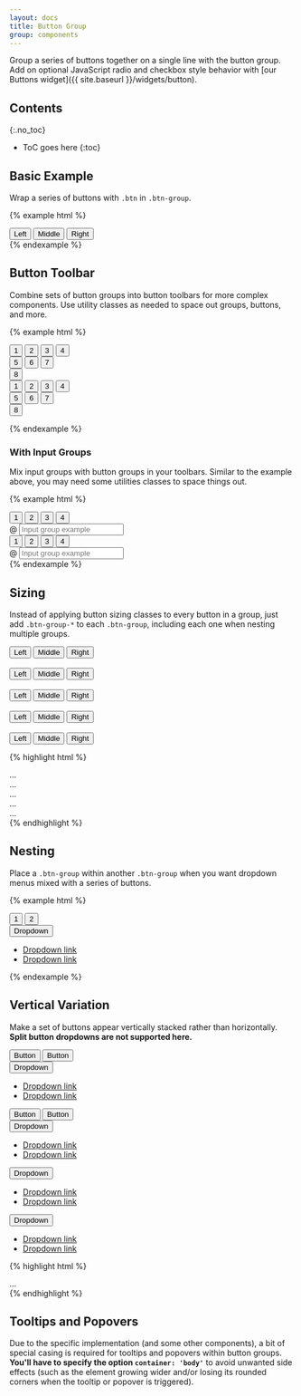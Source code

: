 ```yaml
---
layout: docs
title: Button Group
group: components
---
```


Group a series of buttons together on a single line with the button group. Add on optional JavaScript radio and checkbox style behavior with [our Buttons widget]({{ site.baseurl }}/widgets/button).

## Contents
{:.no_toc}

* ToC goes here
{:toc}

## Basic Example

Wrap a series of buttons with `.btn` in `.btn-group`.

{% example html %}
<div class="btn-group" role="group" aria-label="Basic example">
  <button type="button" class="btn">Left</button>
  <button type="button" class="btn">Middle</button>
  <button type="button" class="btn">Right</button>
</div>
{% endexample %}

## Button Toolbar

Combine sets of button groups into button toolbars for more complex components. Use utility classes as needed to space out groups, buttons, and more.

{% example html %}
<div class="btn-toolbar mb-1" role="toolbar" aria-label="Toolbar with button groups">
  <div class="btn-group mr-0_5" role="group" aria-label="First group">
    <button type="button" class="btn">1</button>
    <button type="button" class="btn">2</button>
    <button type="button" class="btn">3</button>
    <button type="button" class="btn">4</button>
  </div>
  <div class="btn-group mr-0_5" role="group" aria-label="Second group">
    <button type="button" class="btn btn-primary">5</button>
    <button type="button" class="btn btn-primary">6</button>
    <button type="button" class="btn btn-primary">7</button>
  </div>
  <div class="btn-group" role="group" aria-label="Third group">
    <button type="button" class="btn btn-danger">8</button>
  </div>
</div>

<div class="btn-toolbar flex-between" role="toolbar" aria-label="Toolbar with button groups">
  <div class="btn-group mr-0_5" role="group" aria-label="First group">
    <button type="button" class="btn">1</button>
    <button type="button" class="btn">2</button>
    <button type="button" class="btn">3</button>
    <button type="button" class="btn">4</button>
  </div>
  <div class="btn-group mr-0_5" role="group" aria-label="Second group">
    <button type="button" class="btn btn-primary">5</button>
    <button type="button" class="btn btn-primary">6</button>
    <button type="button" class="btn btn-primary">7</button>
  </div>
  <div class="btn-group" role="group" aria-label="Third group">
    <button type="button" class="btn btn-danger">8</button>
  </div>
</div>

{% endexample %}

### With Input Groups

Mix input groups with button groups in your toolbars. Similar to the example above, you may need some utilities classes to space things out.

{% example html %}
<div class="btn-toolbar mb-1" role="toolbar" aria-label="Toolbar with button groups">
  <div class="btn-group mr-0_5" role="group" aria-label="First group">
    <button type="button" class="btn">1</button>
    <button type="button" class="btn">2</button>
    <button type="button" class="btn">3</button>
    <button type="button" class="btn">4</button>
  </div>
  <div class="input-group">
    <span class="input-group-addon" id="btnGroupAddon">@</span>
    <input type="text" class="form-control" placeholder="Input group example" aria-label="Input group example" aria-describedby="btnGroupAddon">
  </div>
</div>

<div class="btn-toolbar flex-between mb-1" role="toolbar" aria-label="Toolbar with button groups">
  <div class="btn-group" role="group" aria-label="First group">
    <button type="button" class="btn">1</button>
    <button type="button" class="btn">2</button>
    <button type="button" class="btn">3</button>
    <button type="button" class="btn">4</button>
  </div>
  <div class="input-group">
    <span class="input-group-addon" id="btnGroupAddon2">@</span>
    <input type="text" class="form-control" placeholder="Input group example" aria-label="Input group example" aria-describedby="btnGroupAddon2">
  </div>
</div>
{% endexample %}

## Sizing

Instead of applying button sizing classes to every button in a group, just add `.btn-group-*` to each `.btn-group`, including each one when nesting multiple groups.

<div class="cf-example">
  <div class="btn-group btn-group-xl" role="group" aria-label="Extra Large button group">
    <button type="button" class="btn">Left</button>
    <button type="button" class="btn">Middle</button>
    <button type="button" class="btn">Right</button>
  </div>
  <br>
  <div class="btn-group btn-group-lg" role="group" aria-label="Large button group">
    <button type="button" class="btn">Left</button>
    <button type="button" class="btn">Middle</button>
    <button type="button" class="btn">Right</button>
  </div>
  <br>
  <div class="btn-group" role="group" aria-label="Default button group">
    <button type="button" class="btn">Left</button>
    <button type="button" class="btn">Middle</button>
    <button type="button" class="btn">Right</button>
  </div>
  <br>
  <div class="btn-group btn-group-sm" role="group" aria-label="Small button group">
    <button type="button" class="btn">Left</button>
    <button type="button" class="btn">Middle</button>
    <button type="button" class="btn">Right</button>
  </div>
  <br>
  <div class="btn-group btn-group-xs" role="group" aria-label="Extra Small button group">
    <button type="button" class="btn">Left</button>
    <button type="button" class="btn">Middle</button>
    <button type="button" class="btn">Right</button>
  </div>
</div>

{% highlight html %}
<div class="btn-group btn-group-xl" role="group" aria-label="...">...</div>
<div class="btn-group btn-group-lg" role="group" aria-label="...">...</div>
<div class="btn-group" role="group" aria-label="...">...</div>
<div class="btn-group btn-group-sm" role="group" aria-label="...">...</div>
<div class="btn-group btn-group-xs" role="group" aria-label="...">...</div>
{% endhighlight %}

## Nesting

Place a `.btn-group` within another `.btn-group` when you want dropdown menus mixed with a series of buttons.

{% example html %}
<div class="btn-group" role="group" aria-label="Button group with nested dropdown">
  <button type="button" class="btn">1</button>
  <button type="button" class="btn">2</button>

  <div class="btn-group" role="group">
    <button type="button" class="btn dropdown-toggle" data-cfw="dropdown">
      Dropdown
    </button>
    <ul class="dropdown-menu">
      <li><a class="dropdown-item" href="#">Dropdown link</a></li>
      <li><a class="dropdown-item" href="#">Dropdown link</a></li>
    </ul>
  </div>
</div>
{% endexample %}

## Vertical Variation

Make a set of buttons appear vertically stacked rather than horizontally. **Split button dropdowns are not supported here.**

<div class="cf-example">
  <div class="btn-group-vertical" role="group" aria-label="Vertical button group">
    <button type="button" class="btn">Button</button>
    <button type="button" class="btn">Button</button>
    <div class="btn-group" role="group">
      <button type="button" class="btn dropdown-toggle" data-cfw="dropdown">
        Dropdown
      </button>
      <ul class="dropdown-menu">
        <li><a class="dropdown-item" href="#">Dropdown link</a></li>
        <li><a class="dropdown-item" href="#">Dropdown link</a></li>
      </ul>
    </div>
    <button type="button" class="btn">Button</button>
    <button type="button" class="btn">Button</button>
    <div class="btn-group" role="group">
      <button type="button" class="btn dropdown-toggle" data-cfw="dropdown">
        Dropdown
      </button>
      <ul class="dropdown-menu">
        <li><a class="dropdown-item" href="#">Dropdown link</a></li>
        <li><a class="dropdown-item" href="#">Dropdown link</a></li>
      </ul>
    </div>
    <div class="btn-group" role="group">
      <button type="button" class="btn dropdown-toggle" data-cfw="dropdown">
        Dropdown
      </button>
      <ul class="dropdown-menu">
        <li><a class="dropdown-item" href="#">Dropdown link</a></li>
        <li><a class="dropdown-item" href="#">Dropdown link</a></li>
      </ul>
    </div>
    <div class="btn-group" role="group">
      <button type="button" class="btn dropdown-toggle" data-cfw="dropdown">
        Dropdown
      </button>
      <ul class="dropdown-menu">
        <li><a class="dropdown-item" href="#">Dropdown link</a></li>
        <li><a class="dropdown-item" href="#">Dropdown link</a></li>
      </ul>
    </div>
  </div>
</div>

{% highlight html %}
<div class="btn-group-vertical">
  ...
</div>
{% endhighlight %}

## Tooltips and Popovers

Due to the specific implementation (and some other components), a bit of special casing is required for tooltips and popovers within button groups. **You'll have to specify the option `container: 'body'`** to avoid unwanted side effects (such as the element growing wider and/or losing its rounded corners when the tooltip or popover is triggered).

